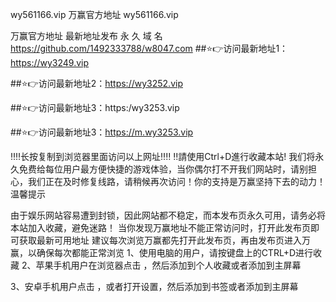 wy561166.vip
万赢官方地址 wy561166.vip

万赢官方地址 最新地址发布
永 久 域 名 https://github.com/1492333788/w8047.com
##⭐️👉访问最新地址1：https://wy3249.vip

##⭐️👉访问最新地址2：https://wy3252.vip

##⭐️👉访问最新地址3：https:/wy3253.vip

##⭐️👉访问最新地址3：https://m.wy3253.vip

‼️‼️长按复制到浏览器里面访问以上网址‼️‼️
‼️請使用Ctrl+D進行收藏本站!
我们将永久免费给每位用户最方便快捷的游戏体验，当你偶尔打不开我们网站时，请别担心，我们正在及时修复线路，请稍候再次访问！你的支持是万赢坚持下去的动力！
温馨提示

由于娱乐网站容易遭到封锁，因此网站都不稳定，而本发布页永久可用，请务必将本站加入收藏，避免迷路！
当你发现万赢地址不能正常访问时，打开此发布页即可获取最新可用地址
建议每次浏览万赢都先打开此发布页，再由发布页进入万赢，以确保每次都能正常浏览 1、使用电脑的用户，请按键盘上的CTRL+D进行收藏
2、苹果手机用户在浏览器点击 ，然后添加到个人收藏或者添加到主屏幕

3、安卓手机用户点击 ，或者打开设置，然后添加到书签或者添加到主屏幕
